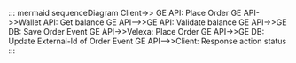 ::: mermaid
sequenceDiagram
    Client->> GE API: Place Order
    GE API->>Wallet API: Get balance
    GE API-->>GE API: Validate balance
    GE API->>GE DB: Save Order Event
    GE API->>Velexa: Place Order
    GE API->>GE DB: Update External-Id of Order Event
    GE API-->>Client: Response action status
:::